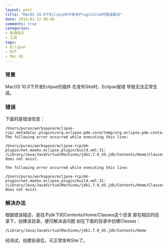 ```yaml
---
layout: post
title: "MacOS 10.9下EclipseRCP发布PluginSite时错误解决"
date: 2014-01-12 00:08
comments: true
categories: 
- 技海拾贝
- 工具
tags:
- Eclipse
- RCP
- Mac OS
---
```


### 背景
MacOS 10.9下开发Eclipse的插件 
在发布Site时，Eclipse报错 
导致无法正常生成。

<!-- more -->

### 错误
下面的是错误信息：


    /Users/puras/workspace/eclipse-rcp/.metadata/.plugins/org.eclipse.pde.core/temp/org.eclipse.pde.container.feature/compile.org.eclipse.pde.container.feature.xml:4: The following error occurred while executing this line:

    /Users/puras/workspace/eclipse-rcp/mk-plugin/net.mooko.eclipse.plugin/build.xml:31: /Library/Java/JavaVirtualMachines/jdk1.7.0_45.jdk/Contents/Home/Classes does not exist.

    The following error occurred while executing this line:

    /Users/puras/workspace/eclipse-rcp/mk-plugin/net.mooko.eclipse.plugin/build.xml:31: /Library/Java/JavaVirtualMachines/jdk1.7.0_45.jdk/Contents/Home/Classes does not exist.

### 解决办法

根据错误描述，是找不jdk下的Contents/Home/Classes这个目录 
那在相应的目录下，创建该目录，便可解决该问题 
如在下面的目录中创建Classes：

    /Library/Java/JavaVirtualMachines/jdk1.7.0_45.jdk/Contents/Home

经测试，创建目录后，可正常发布Site了。